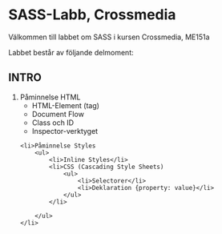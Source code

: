 <h1>SASS-Labb, Crossmedia</h1>

Välkommen till labbet om SASS i kursen Crossmedia, ME151a

Labbet består av följande delmoment:

<h2>INTRO</h2>


<ol>
    <li>Påminnelse HTML
        <ul>
            <li>HTML-Element (tag)</li>
            <li>Document Flow</li>
            <li>Class och ID</li>
            <li>Inspector-verktyget</li>
        </ul>
    </li>
    
    <li>Påminnelse Styles
        <ul>
            <li>Inline Styles</li>
            <li>CSS (Cascading Style Sheets)
                <ul>
                    <li>Selectorer</li>
                    <li>Deklaration {property: value}</li>
                </ul>
            </li>
            
        </ul>
    </li>
    
    
</ol>

    
